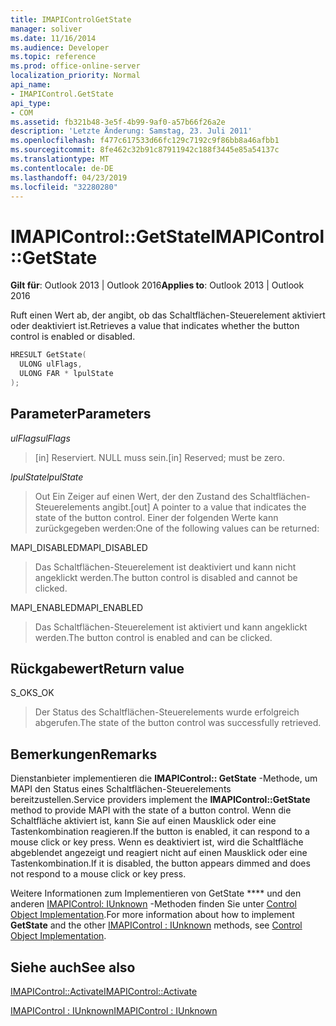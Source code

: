 ```yaml
---
title: IMAPIControlGetState
manager: soliver
ms.date: 11/16/2014
ms.audience: Developer
ms.topic: reference
ms.prod: office-online-server
localization_priority: Normal
api_name:
- IMAPIControl.GetState
api_type:
- COM
ms.assetid: fb321b48-3e5f-4b99-9af0-a57b66f26a2e
description: 'Letzte Änderung: Samstag, 23. Juli 2011'
ms.openlocfilehash: f477c617533d66fc129c7192c9f86bb8a46afbb1
ms.sourcegitcommit: 8fe462c32b91c87911942c188f3445e85a54137c
ms.translationtype: MT
ms.contentlocale: de-DE
ms.lasthandoff: 04/23/2019
ms.locfileid: "32280280"
---
```

# <a name="imapicontrolgetstate"></a><span data-ttu-id="9fbaf-103">IMAPIControl::GetState</span><span class="sxs-lookup"><span data-stu-id="9fbaf-103">IMAPIControl::GetState</span></span>

  
  
<span data-ttu-id="9fbaf-104">**Gilt für**: Outlook 2013 | Outlook 2016</span><span class="sxs-lookup"><span data-stu-id="9fbaf-104">**Applies to**: Outlook 2013 | Outlook 2016</span></span> 
  
<span data-ttu-id="9fbaf-105">Ruft einen Wert ab, der angibt, ob das Schaltflächen-Steuerelement aktiviert oder deaktiviert ist.</span><span class="sxs-lookup"><span data-stu-id="9fbaf-105">Retrieves a value that indicates whether the button control is enabled or disabled.</span></span>
  
```cpp
HRESULT GetState(
  ULONG ulFlags,
  ULONG FAR * lpulState
);
```

## <a name="parameters"></a><span data-ttu-id="9fbaf-106">Parameter</span><span class="sxs-lookup"><span data-stu-id="9fbaf-106">Parameters</span></span>

 <span data-ttu-id="9fbaf-107">_ulFlags_</span><span class="sxs-lookup"><span data-stu-id="9fbaf-107">_ulFlags_</span></span>
  
> <span data-ttu-id="9fbaf-108">[in] Reserviert. NULL muss sein.</span><span class="sxs-lookup"><span data-stu-id="9fbaf-108">[in] Reserved; must be zero.</span></span>
    
 <span data-ttu-id="9fbaf-109">_lpulState_</span><span class="sxs-lookup"><span data-stu-id="9fbaf-109">_lpulState_</span></span>
  
> <span data-ttu-id="9fbaf-110">Out Ein Zeiger auf einen Wert, der den Zustand des Schaltflächen-Steuerelements angibt.</span><span class="sxs-lookup"><span data-stu-id="9fbaf-110">[out] A pointer to a value that indicates the state of the button control.</span></span> <span data-ttu-id="9fbaf-111">Einer der folgenden Werte kann zurückgegeben werden:</span><span class="sxs-lookup"><span data-stu-id="9fbaf-111">One of the following values can be returned:</span></span>
    
<span data-ttu-id="9fbaf-112">MAPI_DISABLED</span><span class="sxs-lookup"><span data-stu-id="9fbaf-112">MAPI_DISABLED</span></span> 
  
> <span data-ttu-id="9fbaf-113">Das Schaltflächen-Steuerelement ist deaktiviert und kann nicht angeklickt werden.</span><span class="sxs-lookup"><span data-stu-id="9fbaf-113">The button control is disabled and cannot be clicked.</span></span> 
    
<span data-ttu-id="9fbaf-114">MAPI_ENABLED</span><span class="sxs-lookup"><span data-stu-id="9fbaf-114">MAPI_ENABLED</span></span> 
  
> <span data-ttu-id="9fbaf-115">Das Schaltflächen-Steuerelement ist aktiviert und kann angeklickt werden.</span><span class="sxs-lookup"><span data-stu-id="9fbaf-115">The button control is enabled and can be clicked.</span></span>
    
## <a name="return-value"></a><span data-ttu-id="9fbaf-116">Rückgabewert</span><span class="sxs-lookup"><span data-stu-id="9fbaf-116">Return value</span></span>

<span data-ttu-id="9fbaf-117">S_OK</span><span class="sxs-lookup"><span data-stu-id="9fbaf-117">S_OK</span></span> 
  
> <span data-ttu-id="9fbaf-118">Der Status des Schaltflächen-Steuerelements wurde erfolgreich abgerufen.</span><span class="sxs-lookup"><span data-stu-id="9fbaf-118">The state of the button control was successfully retrieved.</span></span>
    
## <a name="remarks"></a><span data-ttu-id="9fbaf-119">Bemerkungen</span><span class="sxs-lookup"><span data-stu-id="9fbaf-119">Remarks</span></span>

<span data-ttu-id="9fbaf-120">Dienstanbieter implementieren die **IMAPIControl:: GetState** -Methode, um MAPI den Status eines Schaltflächen-Steuerelements bereitzustellen.</span><span class="sxs-lookup"><span data-stu-id="9fbaf-120">Service providers implement the **IMAPIControl::GetState** method to provide MAPI with the state of a button control.</span></span> <span data-ttu-id="9fbaf-121">Wenn die Schaltfläche aktiviert ist, kann Sie auf einen Mausklick oder eine Tastenkombination reagieren.</span><span class="sxs-lookup"><span data-stu-id="9fbaf-121">If the button is enabled, it can respond to a mouse click or key press.</span></span> <span data-ttu-id="9fbaf-122">Wenn es deaktiviert ist, wird die Schaltfläche abgeblendet angezeigt und reagiert nicht auf einen Mausklick oder eine Tastenkombination.</span><span class="sxs-lookup"><span data-stu-id="9fbaf-122">If it is disabled, the button appears dimmed and does not respond to a mouse click or key press.</span></span> 
  
<span data-ttu-id="9fbaf-123">Weitere Informationen zum Implementieren von GetState \*\*\*\* und den anderen [IMAPIControl: IUnknown](imapicontroliunknown.md) -Methoden finden Sie unter [Control Object Implementation](control-object-implementation.md).</span><span class="sxs-lookup"><span data-stu-id="9fbaf-123">For more information about how to implement **GetState** and the other [IMAPIControl : IUnknown](imapicontroliunknown.md) methods, see [Control Object Implementation](control-object-implementation.md).</span></span>
  
## <a name="see-also"></a><span data-ttu-id="9fbaf-124">Siehe auch</span><span class="sxs-lookup"><span data-stu-id="9fbaf-124">See also</span></span>



[<span data-ttu-id="9fbaf-125">IMAPIControl::Activate</span><span class="sxs-lookup"><span data-stu-id="9fbaf-125">IMAPIControl::Activate</span></span>](imapicontrol-activate.md)
  
[<span data-ttu-id="9fbaf-126">IMAPIControl : IUnknown</span><span class="sxs-lookup"><span data-stu-id="9fbaf-126">IMAPIControl : IUnknown</span></span>](imapicontroliunknown.md)

